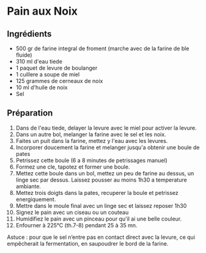 # Pain aux Noix

## Ingrédients

* 500 gr de farine integral de froment (marche avec de la farine de ble fluide)
* 310 ml d'eau tiede
* 1 paquet de levure de boulanger
* 1 cuillere a soupe de miel
* 125 grammes de cerneaux de noix
* 10 ml d'huile de noix
* Sel

## Préparation

1. Dans de l'eau tiede, delayer la levure avec le miel pour activer la levure.
2. Dans un autre bol, melanger la farine avec le sel et les noix.
3. Faites un puit dans la farine, mettez y l'eau avec les levures.
4. Incorporer doucement la farine et melanger jusqu'a obtenir une boule de pates
5. Petrissez cette boule (6 a 8 minutes de petrissages manuel) 
6. Formez une cle, tapotez et former une boule.
7. Mettez cette boule dans un bol, mettez un peu de farine au dessus, un linge
sec par dessus. Laissez pousser au moins 1h30 a temperature ambiante.
8. Mettez trois doigts dans la pates, recuperer la boule et petrissez
energiquement.
9. Mettre dans le moule final avec un linge sec et laissez reposer 1h30
10. Signez le pain avec un ciseau ou un couteau
11. Humidifiez le pain avec un pinceau pour qu'il ai une belle couleur.
12. Enfourner à 225°C (th.7-8) pendant 25 à 35 mn.

Astuce : pour que le sel n’entre pas en contact direct avec la levure, ce qui
empêcherait la fermentation, en saupoudrer le bord de la farine.
